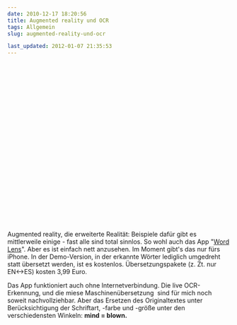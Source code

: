 ```yaml
---
date: 2010-12-17 18:20:56
title: Augmented reality und OCR
tags: Allgemein
slug: augmented-reality-und-ocr

last_updated: 2012-01-07 21:35:53
---
```


<object classid="clsid:d27cdb6e-ae6d-11cf-96b8-444553540000" width="600" height="366" codebase="http://download.macromedia.com/pub/shockwave/cabs/flash/swflash.cab#version=6,0,40,0"><param name="allowFullScreen" value="true" /><param name="allowScriptAccess" value="always" /><param name="src" value="http://www.youtube.com/v/h2OfQdYrHRs&amp;hl=en_US&amp;feature=player_embedded&amp;version=3" /><param name="allowfullscreen" value="true" /><embed type="application/x-shockwave-flash" width="600" height="366" src="http://www.youtube.com/v/h2OfQdYrHRs&amp;hl=en_US&amp;feature=player_embedded&amp;version=3" allowscriptaccess="always" allowfullscreen="true"></embed></object>
<strong></strong>

Augmented reality, die erweiterte Realität: Beispiele dafür gibt es mittlerweile einige - fast alle sind total sinnlos. So wohl auch das App "<a href="http://questvisual.com/">Word Lens</a>". Aber es ist einfach nett anzusehen. Im Moment gibt's das nur fürs iPhone. In der Demo-Version, in der erkannte Wörter lediglich umgedreht statt übersetzt werden, ist es kostenlos. Übersetzungspakete (z. Zt. nur EN<->ES) kosten 3,99 Euro.

Das App funktioniert auch ohne Internetverbindung. Die live OCR-Erkennung, und die miese Maschinenübersetzung  sind für mich noch soweit nachvollziehbar. Aber das Ersetzen des Originaltextes unter Berücksichtigung der Schriftart, -farbe und -größe unter den verschiedensten Winkeln: **mind = blown.**